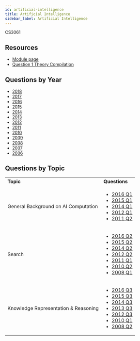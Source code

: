 ```yaml
---
id: artificial-intelligence
title: Artificial Intelligence
sidebar_label: Artificial Intelligence
---
```


CS3061

## Resources

* [Module page](https://www.scss.tcd.ie/Tim.Fernando/AI/)
* [Question 1 Theory Compilation](https://github.com/nating/personal-notes/blob/master/third-year/artificial-intelligence/question-compilation.md)

## Questions by Year

-   [2018](https://www.tcd.ie/academicregistry/exams/assets/local/past-papers2018/CS/CS3061-1.PDF)
-   [2017](https://www.tcd.ie/academicregistry/exams/assets/local/past-papers2017/CS/CS3061-1.PDF)
-   [2016](https://www.tcd.ie/academicregistry/exams/assets/local/past-papers2016/CS/CS3061-1.PDF)
-   [2015](https://www.tcd.ie/academicregistry/exams/assets/local/past-papers2015/CS/CS3061-1.PDF)
-   [2014](https://www.tcd.ie/academicregistry/exams/assets/local/past-papers2014/CS/CS30611.pdf)
-   [2013](https://www.tcd.ie/academicregistry/exams/assets/local/past-papers2013/CS/CS30611.pdf)
-   [2012](https://www.tcd.ie/Local/Exam_Papers/2012/XC/XCS30611.pdf)
-   [2011](https://www.tcd.ie/Local/Exam_Papers/2011/XC/XCS30611.pdf)
-   [2010](https://www.tcd.ie/Local/Exam_Papers/2010/XC/XCS30611.pdf)
-   [2009](https://www.tcd.ie/Local/Exam_Papers/2009/XC/XCS3BA321.pdf)
-   [2008](https://www.tcd.ie/Local/Exam_Papers/2008/XC/XCS3BA321.pdf)
-   [2007](https://www.tcd.ie/Local/Exam_Papers/2007/XC/XCS3BA321.pdf)
-   [2006](https://www.tcd.ie/Local/Exam_Papers/2006/XC/XCS3BA21.pdf)

## Questions by Topic
<table class="examQuestions" width="700px">
    <tr>
        <td><strong>Topic</strong></td>
        <td><strong>Questions</strong></td>
    </tr>
    <tr>
        <td>General Background on AI Computation</td>
        <td>
            <ul class="questions">
        <li><a href="https://www.tcd.ie/academicregistry/exams/assets/local/past-papers2016/CS/CS3061-1.PDF#page=2">2016 Q1</a></li>
        <li><a href="https://www.tcd.ie/academicregistry/exams/assets/local/past-papers2015/CS/CS3061-1.PDF#page=2">2015 Q1</a></li>
        <li><a href="https://www.tcd.ie/academicregistry/exams/assets/local/past-papers2014/CS/CS30611.pdf#page=2">2014 Q1</a></li>
        <li><a href="https://www.tcd.ie/Local/Exam_Papers/2012/XC/XCS30611.pdf#page=2">2012 Q1</a></li>
        <li><a href="https://www.tcd.ie/Local/Exam_Papers/2011/XC/XCS30611.pdf#page=3&zoom=0,0,500">2011 Q2</a></li>
            </ul>
        </td>
    </tr>
    <tr>
        <td>Search</td>
        <td>
            <ul class="questions">
        <li><a href="https://www.tcd.ie/academicregistry/exams/assets/local/past-papers2016/CS/CS3061-1.PDF#page=3">2016 Q2</a></li>
        <li><a href="https://www.tcd.ie/academicregistry/exams/assets/local/past-papers2015/CS/CS3061-1.PDF#page=3">2015 Q2</a></li>
        <li><a href="https://www.tcd.ie/academicregistry/exams/assets/local/past-papers2014/CS/CS30611.pdf#page=3">2014 Q2</a></li>
        <li><a href="https://www.tcd.ie/Local/Exam_Papers/2012/XC/XCS30611.pdf#page=2&zoom=0,0,700">2012 Q2</a></li>
        <li><a href="https://www.tcd.ie/Local/Exam_Papers/2011/XC/XCS30611.pdf#page=2">2011 Q1</a></li>
        <li><a href="https://www.tcd.ie/Local/Exam_Papers/2010/XC/XCS30611.pdf#page=2&zoom=0,0,600">2010 Q2</a></li>
        <li><a href="https://www.tcd.ie/Local/Exam_Papers/2008/XC/XCS3BA321.pdf#page=2">2008 Q1</a></li>
            </ul>
        </td>
    </tr>
    <tr>
        <td>Knowledge Representation &amp; Reasoning</td>
        <td>
            <ul class="questions">
        <li><a href="https://www.tcd.ie/academicregistry/exams/assets/local/past-papers2016/CS/CS3061-1.PDF#page=5">2016 Q3</a></li>
        <li><a href="https://www.tcd.ie/academicregistry/exams/assets/local/past-papers2015/CS/CS3061-1.PDF#page=4">2015 Q3</a></li>
        <li><a href="https://www.tcd.ie/academicregistry/exams/assets/local/past-papers2014/CS/CS30611.pdf#page=5">2014 Q3</a></li>
        <li><a href="https://www.tcd.ie/academicregistry/exams/assets/local/past-papers2013/CS/CS30611.pdf#page=6">2013 Q3</a></li>
        <li><a href="https://www.tcd.ie/Local/Exam_Papers/2012/XC/XCS30611.pdf#page=3&zoom=0,0,600">2012 Q3</a></li>
        <li><a href="https://www.tcd.ie/Local/Exam_Papers/2010/XC/XCS30611.pdf#page=2">2010 Q1</a></li>
        <li><a href="https://www.tcd.ie/Local/Exam_Papers/2008/XC/XCS3BA321.pdf#page=2&zoom=0,0,600">2008 Q2</a></li>
            </ul>
        </td>
    </tr>
</table>
